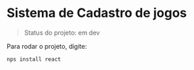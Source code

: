 <h1>Sistema de Cadastro de jogos</h1>

> Status do projeto: em dev

Para rodar o projeto, digite:

```
nps install react
```
